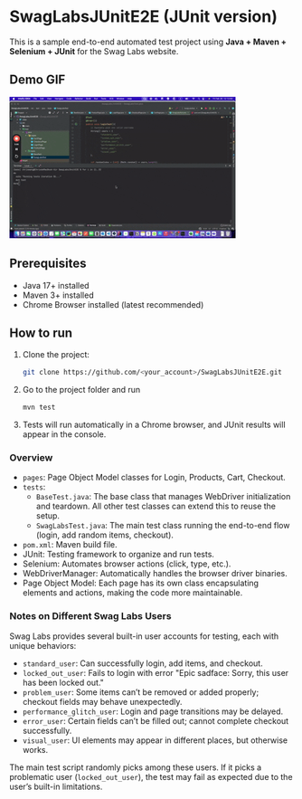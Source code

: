 # SwagLabsJUnitE2E (JUnit version)

This is a sample end-to-end automated test project using **Java + Maven + Selenium + JUnit** for the Swag Labs website.

## Demo GIF

![Test Demo](DEMO.gif)

## Prerequisites
- Java 17+ installed
- Maven 3+ installed
- Chrome Browser installed (latest recommended)


## How to run
1. Clone the project:
   ```bash
   git clone https://github.com/<your_account>/SwagLabsJUnitE2E.git

2. Go to the project folder and run
   ```bash
   mvn test

3. Tests will run automatically in a Chrome browser, and JUnit results will appear in the console.



### Overview

- `pages`: Page Object Model classes for Login, Products, Cart, Checkout.
- `tests`: 
   - `BaseTest.java`: The base class that manages WebDriver initialization and teardown. All other test classes can extend this to reuse the setup.
   - `SwagLabsTest.java`: The main test class running the end-to-end flow (login, add random items, checkout).
- `pom.xml`: Maven build file.
- JUnit: Testing framework to organize and run tests.
- Selenium: Automates browser actions (click, type, etc.).
- WebDriverManager: Automatically handles the browser driver binaries.
- Page Object Model: Each page has its own class encapsulating elements and actions, making the code more maintainable.


### Notes on Different Swag Labs Users

Swag Labs provides several built-in user accounts for testing, each with unique behaviors:

- `standard_user`: Can successfully login, add items, and checkout.
- `locked_out_user`: Fails to login with error "Epic sadface: Sorry, this user has been locked out."
- `problem_user`: Some items can’t be removed or added properly; checkout fields may behave unexpectedly.
- `performance_glitch_user`: Login and page transitions may be delayed.
- `error_user`: Certain fields can’t be filled out; cannot complete checkout successfully.
- `visual_user`: UI elements may appear in different places, but otherwise works.

The main test script randomly picks among these users. If it picks a problematic user (`locked_out_user`), the test may fail as expected due to the user’s built-in limitations.

